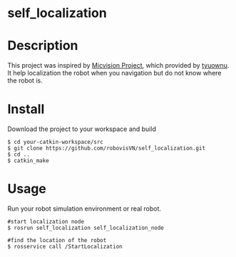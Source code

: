 # self_localization
# Description
This project was inspired by [Micvision Project](https://github.com/tyuownu/micvision), which provided by [tyuownu](https://github.com/tyuownu).
It help localization the robot when you navigation but do not know where the robot is.
# Install
Download the project to your workspace and build
```
$ cd your-catkin-workspace/src
$ git clone https://github.com/robovisVN/self_localization.git
$ cd ..
$ catkin_make
```
# Usage
Run your robot simulation environment or real robot.
```
#start localization node
$ rosrun self_localization self_localization_node

#find the location of the robot
$ rosservice call /StartLocalization
```
